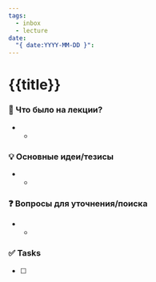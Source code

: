 ```yaml
---
tags:
  - inbox
  - lecture
date:
  "{ date:YYYY-MM-DD }":
---
```

# {{title}}

### 📝 Что было на лекции?
*   *

### 💡 Основные идеи/тезисы
*   *

### ❓ Вопросы для уточнения/поиска
*   *

### ✅ Tasks
- [ ]